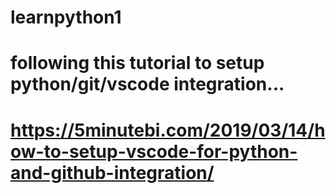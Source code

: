 # learnpython1
# following this tutorial to setup python/git/vscode integration...
# https://5minutebi.com/2019/03/14/how-to-setup-vscode-for-python-and-github-integration/